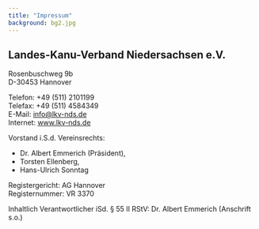 ```yaml
---
title: "Impressum"
background: bg2.jpg
---
```


## Landes-Kanu-Verband Niedersachsen e.V.
Rosenbuschweg 9b  
D-30453 Hannover


Telefon: +49 (511) 2101199  
Telefax: +49 (511) 4584349  
E-Mail: info@lkv-nds.de  
Internet: www.lkv-nds.de

Vorstand i.S.d. Vereinsrechts:
 * Dr. Albert Emmerich (Präsident),
 * Torsten Ellenberg,
 * Hans-Ulrich Sonntag

Registergericht: AG Hannover  
Registernummer: VR 3370

Inhaltlich Verantwortlicher iSd. § 55 II RStV: Dr. Albert Emmerich (Anschrift s.o.)

